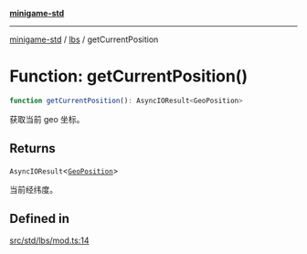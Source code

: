 [**minigame-std**](../../../README.md)

***

[minigame-std](../../../README.md) / [lbs](../README.md) / getCurrentPosition

# Function: getCurrentPosition()

```ts
function getCurrentPosition(): AsyncIOResult<GeoPosition>
```

获取当前 geo 坐标。

## Returns

`AsyncIOResult`\<[`GeoPosition`](../interfaces/GeoPosition.md)\>

当前经纬度。

## Defined in

[src/std/lbs/mod.ts:14](https://github.com/JiangJie/minigame-std/blob/ddafbfd7359780ec38a81aeff021a80d33e07eb0/src/std/lbs/mod.ts#L14)
